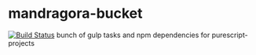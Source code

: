 # mandragora-bucket
[![Build Status](https://travis-ci.org/cryogenian/mandragora-bucket.svg?branch=master)](https://travis-ci.org/cryogenian/mandragora-bucket)
bunch of gulp tasks and npm dependencies for purescript-projects

